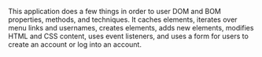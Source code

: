 This application does a few things in order to user DOM and BOM properties, methods, and techniques. It caches elements, iterates over menu links and usernames, creates elements, adds new elements, modifies HTML and CSS content, uses event listeners, and uses a form for users to create an account or log into an account.
